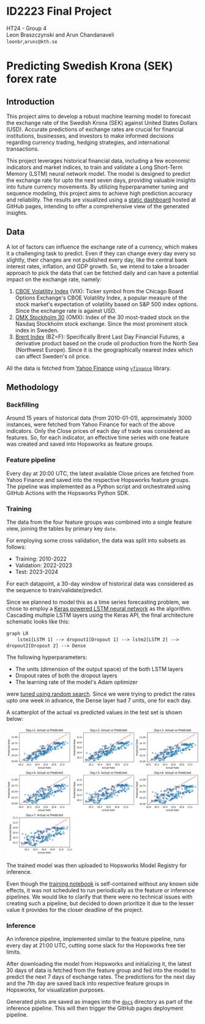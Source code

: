 # ID2223 Final Project

HT24 - Group 4\
Leon Braszczynski and Arun Chandanaveli\
`leonbr`,`arunc@kth.se`

# Predicting Swedish Krona (SEK) forex rate

## Introduction

This project aims to develop a robust machine learning model to forecast the exchange rate of the Swedish Krona (SEK)
against United States Dollars (USD). Accurate predictions of exchange rates are crucial for financial institutions,
businesses, and investors to make informed decisions regarding currency trading, hedging strategies, and international
transactions.

This project leverages historical financial data, including a few economic indicators and market
indices, to train and validate a Long Short-Term Memory (LSTM) neural network model. The model is designed to predict
the exchange rate for upto the next seven days, providing valuable insights into future currency movements. By utilizing
hyperparameter tuning and sequence modeling, this project aims to achieve high prediction accuracy and reliability. The
results are visualized using a [static dashboard](https://aruncveli.github.io/id2223-project/) hosted at GitHub pages,
intending to offer a comprehensive view of the generated insights.

## Data

A lot of factors can influence the exchange rate of a currency, which makes it a challenging task to predict. Even if
they can change every day every so slightly, their changes are not published every day, like the central bank interest
rates, inflation, and GDP growth. So, we intend to take a broader approach to pick the data that can be fetched daily
and can have a potential impact on the exchange rate, namely:

1. [CBOE Volatility Index](https://www.cboe.com/tradable_products/vix/) (VIX): Ticker symbol from the Chicago Board
   Options Exchange's CBOE Volatility Index, a popular measure of the stock market's expectation of volatility based on
   S&P 500 index options. Since the exchange rate is against USD.
2. [OMX Stockholm 30](https://www.nasdaq.com/european-market-activity/indexes/omxs30) (OMX): Index of the 30 most-traded
   stock on the Nasdaq Stockholm stock exchange. Since the most prominent stock index in Sweden.
3. [Brent Index](https://www.ice.com/futures-europe/brent) (BZ=F): Specifically Brent Last Day Financial Futures, a
   derivative product based on the crude oil
   production from the North Sea (Northwest Europe). Since it is the geographically nearest index which can affect
   Sweden's oil price.

All the data is fetched from [Yahoo Finance](https://finance.yahoo.com/) using [
`yfinance`](https://ranaroussi.github.io/yfinance/index.html) library.

## Methodology

### Backfilling

Around 15 years of historical data (from 2010-01-01), approximately 3000 instances, were fetched from Yahoo Finance for
each of the above indicators.
Only the Close prices of each day of trade was considered as features. So, for each indicator, an effective time series
with one feature was created and saved into Hopsworks as feature groups.

### Feature pipeline

Every day at 20:00 UTC, the latest available Close prices are fetched from Yahoo Finance and saved into the respective
Hopsworks feature groups. The
pipeline was implemented as a Python script and orchestrated using GitHub Actions with the Hopsworks Python SDK.

### Training

The data from the four feature groups was combined into a single feature view, joining the tables by primary key `date`.

For employing some cross validation, the data was split into subsets as follows:

* Training: 2010-2022
* Validation: 2022-2023
* Test: 2023-2024

For each datapoint, a 30-day window of historical data was considered as the sequence to train/validate/predict.

Since we planned to model this as a time series forecasting problem, we chose to employ
a [Keras powered LSTM neural network](https://keras.io/api/layers/recurrent_layers/lstm/) as the algorithm. Cascading
multiple LSTM layers using the Keras API, the final
architecture schematic looks like this:

```mermaid
graph LR
    lstm1[LSTM 1] --> dropout1[Dropout 1] --> lstm2[LSTM 2] --> dropout2[Dropout 2] --> Dense
```

The following hyperparameters:

* The units (dimension of the output space) of the both LSTM layers
* Dropout rates of both the dropout layers
* The learning rate of the model's Adam optimizer

were [tuned using random search](https://keras.io/keras_tuner/api/tuners/random/). Since we were trying to predict the
rates upto one week in advance, the Dense layer had 7 units, one for each day.

A scatterplot of the actual vs predicted values in the test set is shown below:

![](docs/training_output.png)

The trained model was then uploaded to Hopsworks Model Registry for inference.

Even though the [training notebook](train_model_7daysV2_all.ipynb) is self-contained without any known side effects, it
was not scheduled to run
periodically as the feature or inference
pipelines. We would like to clarify that there were no technical issues with
creating such a pipeline, but decided to down prioritize it due to the lesser value it provides for the closer
deadline of the project.

### Inference

An inference pipeline, implemented similar to the feature pipeline, runs every day at 21:00 UTC, cutting some slack for
the Hopsworks free tier limits.

After downloading the model from Hopsworks and initializing it, the latest 30 days of data is fetched from the feature
group and fed into the model to predict the next 7 days of exchange rates. The predictions for the next day and the 7th
day are saved back into respective feature groups in Hopsworks, for visualization purposes.

Generated plots are saved as images into the [`docs`](docs) directory as part of the inference pipeline. This will then
trigger the GitHub pages deployment pipeline.
